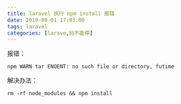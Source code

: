 ```yaml
---
title: laravel 执行 npm install 报错
date: 2019-08-01 17:03:00
tags: laravel
categories: [larave,码不能停]
---
```


报错：
```
npm WARN tar ENOENT: no such file or directory, futime
```

解决办法：
```
rm -rf node_modules && npm install
```
